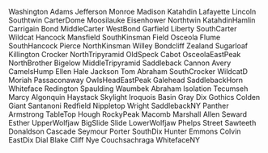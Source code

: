 Washington
Adams
Jefferson
Monroe
Madison
Katahdin
Lafayette
Lincoln
Southtwin
CarterDome
Moosilauke
Eisenhower
Northtwin
KatahdinHamlin
Carrigain
Bond
MiddleCarter
WestBond
Garfield
Liberty
SouthCarter
Wildcat
Hancock
Mansfield
SouthKinsman
Field
Osceola
Flume
SouthHancock
Pierce
NorthKinsman
Willey
Bondcliff
Zealand
Sugarloaf
Killington
Crocker
NorthTripyramid
OldSpeck
Cabot
OsceolaEastPeak
NorthBrother
Bigelow
MiddleTripyramid
Saddleback
Cannon
Avery
CamelsHump
Ellen
Hale
Jackson
Tom
Abraham
SouthCrocker
WildcatD
Moriah
Passaconaway
OwlsHeadEastPeak
Galehead
SaddlebackHorn
Whiteface
Redington
Spaulding
Waumbek
Abraham
Isolation
Tecumseh
Marcy
Algonquin
Haystack
Skylight
Iroquois
Basin
Gray
Dix
Gothics
Colden
Giant
Santanoni
Redfield
Nippletop
Wright
SaddlebackNY
Panther
Armstrong
TableTop
Hough
RockyPeak
Macomb
Marshall
Allen
Seward
Esther
UpperWolfjaw
BigSlide
Slide
LowerWolfjaw
Phelps
Street
Sawteeth
Donaldson
Cascade
Seymour
Porter
SouthDix
Hunter
Emmons
Colvin
EastDix
Dial
Blake
Cliff
Nye
Couchsachraga
WhitefaceNY
